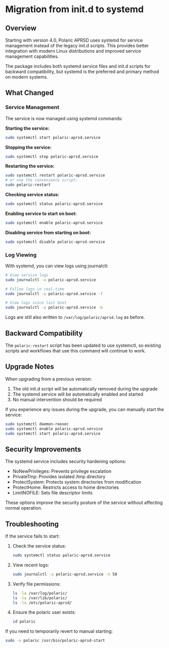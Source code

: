# Migration from init.d to systemd

## Overview

Starting with version 4.0, Polaric APRSD uses systemd for service management instead of the legacy init.d scripts. This provides better integration with modern Linux distributions and improved service management capabilities.

The package includes both systemd service files and init.d scripts for backward compatibility, but systemd is the preferred and primary method on modern systems.

## What Changed

### Service Management

The service is now managed using systemd commands:

**Starting the service:**
```bash
sudo systemctl start polaric-aprsd.service
```

**Stopping the service:**
```bash
sudo systemctl stop polaric-aprsd.service
```

**Restarting the service:**
```bash
sudo systemctl restart polaric-aprsd.service
# or use the convenience script:
sudo polaric-restart
```

**Checking service status:**
```bash
sudo systemctl status polaric-aprsd.service
```

**Enabling service to start on boot:**
```bash
sudo systemctl enable polaric-aprsd.service
```

**Disabling service from starting on boot:**
```bash
sudo systemctl disable polaric-aprsd.service
```

### Log Viewing

With systemd, you can view logs using journalctl:

```bash
# View service logs
sudo journalctl -u polaric-aprsd.service

# Follow logs in real-time
sudo journalctl -u polaric-aprsd.service -f

# View logs since last boot
sudo journalctl -u polaric-aprsd.service -b
```

Logs are still also written to `/var/log/polaric/aprsd.log` as before.

## Backward Compatibility

The `polaric-restart` script has been updated to use systemctl, so existing scripts and workflows that use this command will continue to work.

## Upgrade Notes

When upgrading from a previous version:

1. The old init.d script will be automatically removed during the upgrade
2. The systemd service will be automatically enabled and started
3. No manual intervention should be required

If you experience any issues during the upgrade, you can manually start the service:

```bash
sudo systemctl daemon-reexec
sudo systemctl enable polaric-aprsd.service
sudo systemctl start polaric-aprsd.service
```

## Security Improvements

The systemd service includes security hardening options:
- NoNewPrivileges: Prevents privilege escalation
- PrivateTmp: Provides isolated /tmp directory
- ProtectSystem: Protects system directories from modification
- ProtectHome: Restricts access to home directories
- LimitNOFILE: Sets file descriptor limits

These options improve the security posture of the service without affecting normal operation.

## Troubleshooting

If the service fails to start:

1. Check the service status:
   ```bash
   sudo systemctl status polaric-aprsd.service
   ```

2. View recent logs:
   ```bash
   sudo journalctl -u polaric-aprsd.service -n 50
   ```

3. Verify file permissions:
   ```bash
   ls -la /var/log/polaric/
   ls -la /var/lib/polaric/
   ls -la /etc/polaric-aprsd/
   ```

4. Ensure the polaric user exists:
   ```bash
   id polaric
   ```

If you need to temporarily revert to manual starting:
```bash
sudo -u polaric /usr/bin/polaric-aprsd-start
```
